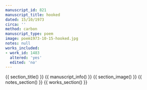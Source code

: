 ```yaml
---
manuscript_id: 821
manuscript_title: hooked
dated: 15/10/1973
circa: ''
method: carbon
manuscript_type: poem
image: poem1973-10-15-hooked.jpg
notes: null
works_included:
- work_id: 1483
  altered: 'yes'
  edited: 'no'
---
```


{{ section_title() }}
{{ manuscript_info() }}
{{ section_image() }}
{{ notes_section() }}
{{ works_section() }}
